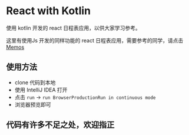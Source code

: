 # React with Kotlin

使用 kotlin 开发的 react 日程表应用，以供大家学习参考。

这里有使用Js 开发的同样功能的 react 日程表应用，需要参考的同学，请点击 [Memos](https://github.com/crazyonebyone/Memos)

## 使用方法
- clone 代码到本地
- 使用 IntelliJ IDEA 打开
- 点击 `run` -> `run BrowserProductionRun in continuous mode`
- 浏览器预览即可

## 代码有许多不足之处，欢迎指正
